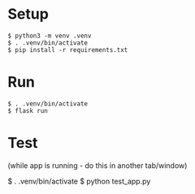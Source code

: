 # Setup

```
$ python3 -m venv .venv
$ . .venv/bin/activate
$ pip install -r requirements.txt
```

# Run

```
$ . .venv/bin/activate
$ flask run
```

# Test

(while app is running - do this in another tab/window)

$ . .venv/bin/activate
$ python test_app.py
